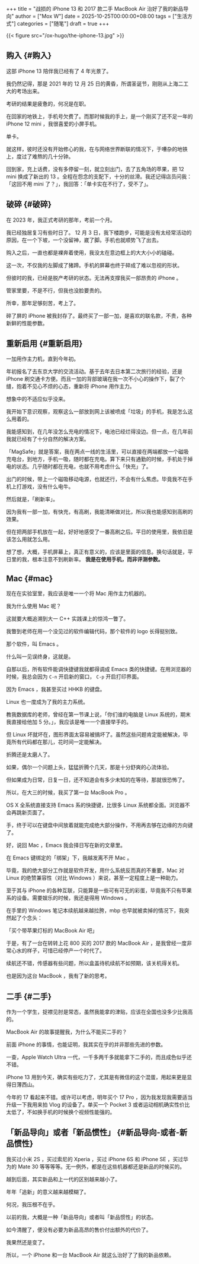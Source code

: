 +++
title = "战损的 iPhone 13 和 2017 款二手 MacBook Air 治好了我的新品导向"
author = ["Mox W"]
date = 2025-10-25T00:00:00+08:00
tags = ["生活方式"]
categories = ["随笔"]
draft = true
+++

{{< figure src="/ox-hugo/the-iphone-13.jpg" >}}

## 购入 {#购入}

这部 iPhone 13 陪伴我已经有了 4 年光景了。

我仍然记得，那是 2021 年的 12 月 25 日的黄昏，所谓圣诞节，刚刚从上海二工大的考场出来。

考研的结果是疲惫的，何况是在职。

在回家的地铁上，手机号欠费了。而那时候我的手上，是一个刚买了还不足一年的 iPhone 12 mini ，我很喜爱的小屏手机。

单卡。

就这样，彼时还没有开始修心的我，在与网络世界断联的情况下，于嘈杂的地铁上，度过了难熬的几十分钟。

回到家，充上话费，没有多停留一刻，就立刻出门，去了五角场的苹果，把 12 mini 换成了新出的 13 。全程在怨念的支配下，十分的丝滑。我还记得店员问我：「这回不用 mini 了？」，我回答：「单卡实在不行了，受不了」。

## 破碎 {#破碎}

在 2023 年，我正式考研的那年，考前一个月。

我已经独居复习有些时日了。
12 月 3 日，我下楼跑步，可能是没有太经常活动的原因，在一个下坡，一个没留神，崴了脚。手机也就顺势飞了出去。

购入之后，一直也都是裸奔着使用，我没太在意边框上的大大小小的磕碰。

这一次，不仅我的左脚成了猪蹄。手机的屏幕也终于碎成了难以忽视的形状。

但彼时的我，已经是脱产考研的状态。无法再支撑我买一部昂贵的 iPhone 。

管家里要，不是不行，但我也没脸要贵的。

所幸，那年足够刻苦，考上了。

碎了屏的 iPhone 被我封存了。最终买了一部一加，是喜欢的联名款，不贵，各种新鲜的性能参数。

## 重新启用 {#重新启用}

一加用作主力机，直到今年初。

年初报名了去东京大学的交流活动。基于去年去日本第二次旅行的经验，还是 iPhone 刷交通卡方便。而且一加的背部玻璃在我一次不小心的操作下，裂了个缝，抱着不见心不烦的心态，重新将 iPhone 用作主力。

想象中的不适应似乎没来。

我开始下意识观察，观察这么一部放到网上该被喷成「垃圾」的手机，我是怎么这么用着的。

我能感知到，在几年没怎么充电的情况下，电池已经烂得没边。但一点，在几年前我就已经有了十分自然的解决方案。

「MagSafe」就是答案，我在两点一线的生活里，可以直接在两端都放一个磁吸充电台，到地方，手机一吸，随时都在充电。算下来只有通勤的时候，手机处于掉电的状态。几乎随时都在充电，也就不用考虑什么「快充」了。

出门的时候，带上一个磁吸移动电源，也就还行，不会有什么焦虑。毕竟我不在手机上打游戏，没有什么电牛。

然后就是，「刷新率」。

因为我有一部一加，有快充，有高刷，我能清晰做对比，所以我也能感知到高刷的效果。

但在把两部手机放在一起，好好地感受了一番高刷之后。平日的使用里，我依旧是该怎么用就怎么用。

想了想，大概，手机屏幕上，真正有意义的，应该是里面的信息。换句话就是，平日里的我，根本注意不到刷新率。 **我是在使用手机，而非评测参数。**

## Mac {#mac}

现在在实验室里，我应该是唯一一个将 Mac 用作主力机器的。

我为什么使用 Mac 呢？

这就要大概追溯到大一 C++ 实践课上的惊鸿一瞥了。

我瞥到老师在用一个没见过的软件编辑代码，那个软件的 logo 长得挺别致。

那个软件，叫 Emacs 。

什么叫一见误终身，这就是。

自那以后，所有软件能调快捷键我就都得调成 Emacs 类的快捷键。在用浏览器的时候，我总会因为 `C-n` 开启新的窗口， `C-p` 开启打印界面。

因为 Emacs ，我甚至买过 HHKB 的键盘。

Linux 也一度成为了我的主力系统。

教我数据库的老师，曾经在第一节课上说，「你们谁的电脑是 Linux 系统的，期末我直接给他加 5 分。」，我应该是唯一一个直接举手的。

但 Linux 坏就坏在，图形界面太容易被搞坏了。虽然这些问题肯定能被解决，毕竟所有代码都在那儿，花时间一定能解决。

折腾还是太磨人了。

如果，偶尔一个问题上头，猛猛折腾个几天，那是十分舒爽的心流体验。

但如果成为日常，日复一日，还不知道会有多少未知的在等待，那就很恐怖了。

所以，在大三的时候，我买了第一台 MacBook Pro 。

OS X 全系统直接支持 Emacs 系的快捷键，比很多 Linux 系统都全面。浏览器不会再跳新页面了。

手，终于可以在键盘中间放着就能完成绝大部分操作，不用再去够在边缘的方向键了。

好，说回 Mac ，Emacs 我会择日写在新的文章里。

在 Emacs 键绑定的「绑架」下，我越发离不开 Mac 。

毕竟，我的绝大部分工作就是软件开发，用什么系统反而真的不重要，Mac 对 Linux 的绝赞兼容性（对比 Windows ）来说，甚至一定程度上是一种助力。

至于其与 iPhone 的各种互联，只能算是一些可有可无的彩蛋，毕竟我不只有苹果系的设备。需要娱乐的时候，我还是得用 Windows 。

在手里的 Windows 笔记本续航越来越拉胯，mbp 也早就被卖掉的情况下，我突然起了个念头：

「买个带苹果灯标的 MacBook Air 吧」

于是，有了一台在转转上花 800 买的 2017 款的 MacBook Air ，是我曾经一度非常心水的样子，可惜已经停产一个时代了。

续航还不错，传感器有些问题，所以盒盖待机续航不如预期，该关机得关机。

也是因为这台 MacBook ，我有了新的思考。

## 二手 {#二手}

作为一个学生，捉襟见肘是常态，虽然我能拿的津贴，应该在全国也没多少比我高的。

MacBook Air 的故事提醒我，为什么不能买二手的？

前面 iPhone 的事情，也能证明，我其实在乎的并非那些先进的参数。

一查，Apple Watch Ultra 一代，一千多两千多就能拿下二手的，而且成色似乎还不错。

iPhone 13 用到今天，确实有些吃力了，尤其是有微信的这个混蛋，用起来更是显得日薄西山。

今年的 17 看起来不错。或许可以考虑，明年买个 17 Pro ，因为我发现我需要适当升级一下我用来拍 Vlog 的设备了。单买一个 Pocket 3 或者运动相机确实性价比太低了，不如换手机的时候换个视频性能强的。

## 「新品导向」或者「新品惯性」 {#新品导向-或者-新品惯性}

我买过小米 2S ，买过索尼的 Xperia ，买过 iPhone 6S 和 iPhone SE ，买过华为的 Mate 30 等等等等。无一例外，都是在这些机器都还是新品的时候买的。

越到后面，其实新品和上一代的区别越来越小了。

年年「追新」的意义越来越模糊了。

何况，我压根不在乎。

以前的我，大概是一种「新品导向」或者叫「新品惯性」的状态。

如今清醒了，便没有必要为新品高昂的售价付出额外的代价了。

我果然还是变了。

所以，一个 iPhone 和一台 MacBook Air 就这么治好了了我的新品依赖。
